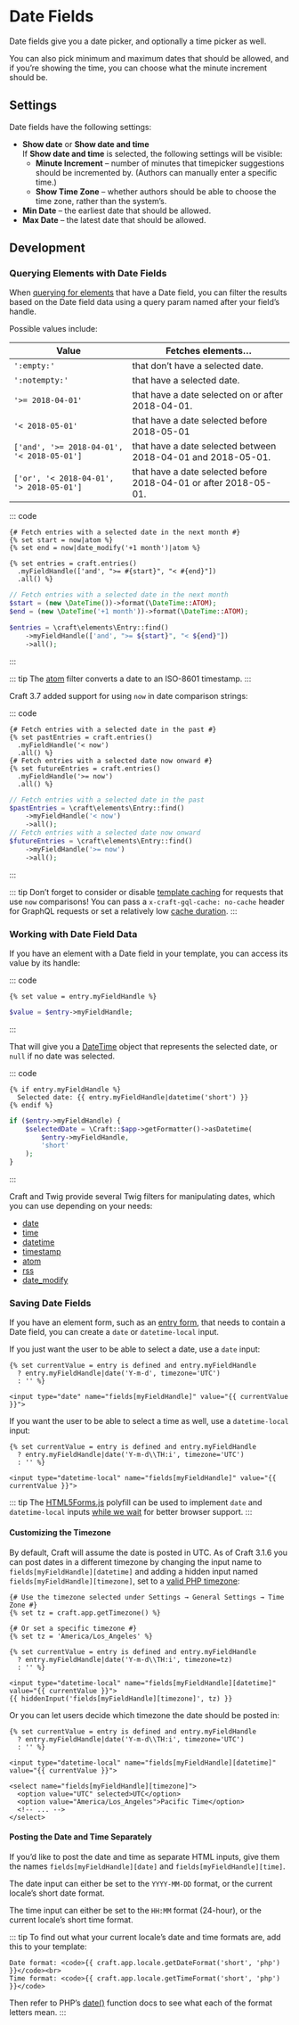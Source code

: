 # Date Fields

Date fields give you a date picker, and optionally a time picker as well.

You can also pick minimum and maximum dates that should be allowed, and if you’re showing the time, you can choose what the minute increment should be.

## Settings

Date fields have the following settings:

- **Show date** or **Show date and time**\
    If **Show date and time** is selected, the following settings will be visible:
    - **Minute Increment** – number of minutes that timepicker suggestions should be incremented by. (Authors can manually enter a specific time.)
    - **Show Time Zone** – whether authors should be able to choose the time zone, rather than the system’s.
- **Min Date** – the earliest date that should be allowed.
- **Max Date** – the latest date that should be allowed.

## Development

### Querying Elements with Date Fields

When [querying for elements](element-queries.md) that have a Date field, you can filter the results based on the Date field data using a query param named after your field’s handle.

Possible values include:

| Value | Fetches elements…
| - | -
| `':empty:'` | that don’t have a selected date.
| `':notempty:'` | that have a selected date.
| `'>= 2018-04-01'` | that have a date selected on or after 2018-04-01.
| `'< 2018-05-01'` | that have a date selected before 2018-05-01
| `['and', '>= 2018-04-01', '< 2018-05-01']` | that have a date selected between 2018-04-01 and 2018-05-01.
| `['or', '< 2018-04-01', '> 2018-05-01']` | that have a date selected before 2018-04-01 or after 2018-05-01.

::: code
```twig
{# Fetch entries with a selected date in the next month #}
{% set start = now|atom %}
{% set end = now|date_modify('+1 month')|atom %}

{% set entries = craft.entries()
  .myFieldHandle(['and', ">= #{start}", "< #{end}"])
  .all() %}
```
```php
// Fetch entries with a selected date in the next month
$start = (new \DateTime())->format(\DateTime::ATOM);
$end = (new \DateTime('+1 month'))->format(\DateTime::ATOM);

$entries = \craft\elements\Entry::find()
    ->myFieldHandle(['and', ">= ${start}", "< ${end}"])
    ->all();
```
:::

::: tip
The [atom](dev/filters.md#atom) filter converts a date to an ISO-8601 timestamp.
:::

Craft 3.7 added support for using `now` in date comparison strings:

::: code
```twig
{# Fetch entries with a selected date in the past #}
{% set pastEntries = craft.entries()
  .myFieldHandle('< now')
  .all() %}
{# Fetch entries with a selected date now onward #}
{% set futureEntries = craft.entries()
  .myFieldHandle('>= now')
  .all() %}
```
```php
// Fetch entries with a selected date in the past
$pastEntries = \craft\elements\Entry::find()
    ->myFieldHandle('< now')
    ->all();
// Fetch entries with a selected date now onward
$futureEntries = \craft\elements\Entry::find()
    ->myFieldHandle('>= now')
    ->all();
```
:::

::: tip
Don’t forget to consider or disable [template caching](tags.md#cache) for requests that use `now` comparisons! You can pass a `x-craft-gql-cache: no-cache` header for GraphQL requests or set a relatively low [cache duration](config3:cacheDuration).
:::

### Working with Date Field Data

If you have an element with a Date field in your template, you can access its value by its handle:

::: code
```twig
{% set value = entry.myFieldHandle %}
```
```php
$value = $entry->myFieldHandle;
```
:::

That will give you a [DateTime](http://php.net/manual/en/class.datetime.php) object that represents the selected date, or `null` if no date was selected.

::: code
```twig
{% if entry.myFieldHandle %}
  Selected date: {{ entry.myFieldHandle|datetime('short') }}
{% endif %}
```
```php
if ($entry->myFieldHandle) {
    $selectedDate = \Craft::$app->getFormatter()->asDatetime(
        $entry->myFieldHandle,
        'short'
    );
}
```
:::

Craft and Twig provide several Twig filters for manipulating dates, which you can use depending on your needs:

- [date](dev/filters.md#date)
- [time](dev/filters.md#time)
- [datetime](dev/filters.md#datetime)
- [timestamp](dev/filters.md#timestamp)
- [atom](dev/filters.md#atom)
- [rss](dev/filters.md#rss)
- [date_modify](https://twig.symfony.com/doc/3.x/filters/date_modify.html)

### Saving Date Fields

If you have an element form, such as an [entry form](https://craftcms.com/knowledge-base/entry-form), that needs to contain a Date field, you can create a `date` or `datetime-local` input.

If you just want the user to be able to select a date, use a `date` input:

```twig
{% set currentValue = entry is defined and entry.myFieldHandle
  ? entry.myFieldHandle|date('Y-m-d', timezone='UTC')
  : '' %}

<input type="date" name="fields[myFieldHandle]" value="{{ currentValue }}">
```

If you want the user to be able to select a time as well, use a `datetime-local` input:

```twig
{% set currentValue = entry is defined and entry.myFieldHandle
  ? entry.myFieldHandle|date('Y-m-d\\TH:i', timezone='UTC')
  : '' %}

<input type="datetime-local" name="fields[myFieldHandle]" value="{{ currentValue }}">
```

::: tip
The [HTML5Forms.js](https://github.com/zoltan-dulac/html5Forms.js) polyfill can be used to implement `date` and `datetime-local` inputs [while we wait](https://caniuse.com/#feat=input-datetime) for better browser support.
:::

#### Customizing the Timezone

By default, Craft will assume the date is posted in UTC. As of Craft 3.1.6 you can post dates in a different timezone by changing the input name to `fields[myFieldHandle][datetime]` and adding a hidden input named `fields[myFieldHandle][timezone]`, set to a [valid PHP timezone](http://php.net/manual/en/timezones.php):

```twig
{# Use the timezone selected under Settings → General Settings → Time Zone #}
{% set tz = craft.app.getTimezone() %}

{# Or set a specific timezone #}
{% set tz = 'America/Los_Angeles' %}

{% set currentValue = entry is defined and entry.myFieldHandle
  ? entry.myFieldHandle|date('Y-m-d\\TH:i', timezone=tz)
  : '' %}

<input type="datetime-local" name="fields[myFieldHandle][datetime]" value="{{ currentValue }}">
{{ hiddenInput('fields[myFieldHandle][timezone]', tz) }}
```

Or you can let users decide which timezone the date should be posted in:

```twig
{% set currentValue = entry is defined and entry.myFieldHandle
  ? entry.myFieldHandle|date('Y-m-d\\TH:i', timezone='UTC')
  : '' %}

<input type="datetime-local" name="fields[myFieldHandle][datetime]" value="{{ currentValue }}">

<select name="fields[myFieldHandle][timezone]">
  <option value="UTC" selected>UTC</option>
  <option value="America/Los_Angeles">Pacific Time</option>
  <!-- ... -->
</select>
```

#### Posting the Date and Time Separately

If you’d like to post the date and time as separate HTML inputs, give them the names `fields[myFieldHandle][date]` and `fields[myFieldHandle][time]`.

The date input can either be set to the `YYYY-MM-DD` format, or the current locale’s short date format.

The time input can either be set to the `HH:MM` format (24-hour), or the current locale’s short time format.

::: tip
To find out what your current locale’s date and time formats are, add this to your template:

```twig
Date format: <code>{{ craft.app.locale.getDateFormat('short', 'php') }}</code><br>
Time format: <code>{{ craft.app.locale.getTimeFormat('short', 'php') }}</code>
```

Then refer to PHP’s [date()](http://php.net/manual/en/function.date.php) function docs to see what each of the format letters mean.
:::

